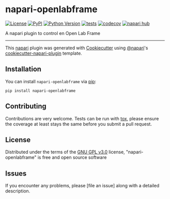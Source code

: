 # napari-openlabframe

[![License](https://img.shields.io/pypi/l/napari-openlabframe.svg?color=green)](https://github.com/glyg/napari-openlabframe/raw/main/LICENSE)
[![PyPI](https://img.shields.io/pypi/v/napari-openlabframe.svg?color=green)](https://pypi.org/project/napari-openlabframe)
[![Python Version](https://img.shields.io/pypi/pyversions/napari-openlabframe.svg?color=green)](https://python.org)
[![tests](https://github.com/glyg/napari-openlabframe/workflows/tests/badge.svg)](https://github.com/glyg/napari-openlabframe/actions)
[![codecov](https://codecov.io/gh/glyg/napari-openlabframe/branch/main/graph/badge.svg)](https://codecov.io/gh/glyg/napari-openlabframe)
[![napari hub](https://img.shields.io/endpoint?url=https://api.napari-hub.org/shields/napari-openlabframe)](https://napari-hub.org/plugins/napari-openlabframe)

A napari plugin to control en Open Lab Frame

----------------------------------

This [napari] plugin was generated with [Cookiecutter] using [@napari]'s [cookiecutter-napari-plugin] template.

<!--
Don't miss the full getting started guide to set up your new package:
https://github.com/napari/cookiecutter-napari-plugin#getting-started

and review the napari docs for plugin developers:
https://napari.org/docs/plugins/index.html
-->

## Installation

You can install `napari-openlabframe` via [pip]:

    pip install napari-openlabframe




## Contributing

Contributions are very welcome. Tests can be run with [tox], please ensure
the coverage at least stays the same before you submit a pull request.

## License

Distributed under the terms of the [GNU GPL v3.0] license,
"napari-openlabframe" is free and open source software

## Issues

If you encounter any problems, please [file an issue] along with a detailed description.

[napari]: https://github.com/napari/napari
[Cookiecutter]: https://github.com/audreyr/cookiecutter
[@napari]: https://github.com/napari
[MIT]: http://opensource.org/licenses/MIT
[BSD-3]: http://opensource.org/licenses/BSD-3-Clause
[GNU GPL v3.0]: http://www.gnu.org/licenses/gpl-3.0.txt
[GNU LGPL v3.0]: http://www.gnu.org/licenses/lgpl-3.0.txt
[Apache Software License 2.0]: http://www.apache.org/licenses/LICENSE-2.0
[Mozilla Public License 2.0]: https://www.mozilla.org/media/MPL/2.0/index.txt
[cookiecutter-napari-plugin]: https://github.com/napari/cookiecutter-napari-plugin

[napari]: https://github.com/napari/napari
[tox]: https://tox.readthedocs.io/en/latest/
[pip]: https://pypi.org/project/pip/
[PyPI]: https://pypi.org/
